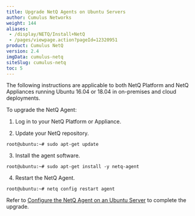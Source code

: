 ```yaml
---
title: Upgrade NetQ Agents on Ubuntu Servers
author: Cumulus Networks
weight: 144
aliases:
 - /display/NETQ/Install+NetQ
 - /pages/viewpage.action?pageId=12320951
product: Cumulus NetQ
version: 2.4
imgData: cumulus-netq
siteSlug: cumulus-netq
toc: 5
---
```

The following instructions are applicable to both NetQ Platform and NetQ Appliances running Ubuntu 16.04 or 18.04 in on-premises and cloud deployments.

To upgrade the NetQ Agent:

1. Log in to your NetQ Platform or Appliance.

2. Update your NetQ repository.

```
root@ubuntu:~# sudo apt-get update
```

3. Install the agent software.

```
root@ubuntu:~# sudo apt-get install -y netq-agent
```

4. Restart the NetQ Agent.

```
root@ubuntu:~# netq config restart agent
```

Refer to [Configure the NetQ Agent on an Ubuntu Server](../../../Install-NetQ/Install-NetQ-Agents/Install-NetQ-Agents-on-Ubuntu/#configure-the-netq-agent-on-an-ubuntu-server) to complete the upgrade.
